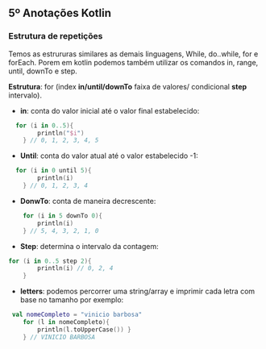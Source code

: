 ## 5º Anotações Kotlin

### Estrutura de repetições

Temos as estrururas similares as demais linguagens, While, do..while, for e forEach. Porem em kotlin podemos também utilizar os comandos in, range, until, downTo e step.

 **Estrutura**: for (index **in/until/downTo** faixa de valores/ condicional **step** intervalo).

- **in**: conta do valor inicial até o valor final estabelecido:

~~~kotlin
  for (i in 0..5){
        println("$i")
    } // 0, 1, 2, 3, 4, 5
~~~

- **Until**: conta do valor atual até o valor estabelecido -1:

~~~kotlin
  for (i in 0 until 5){
        println(i)
    } // 0, 1, 2, 3, 4
~~~

- **DonwTo**: conta de maneira decrescente:

~~~kotlin
    for (i in 5 downTo 0){
        println(i)
    } // 5, 4, 3, 2, 1, 0 
~~~

- **Step**: determina o intervalo da contagem:

~~~kotlin 
for (i in 0..5 step 2){
        println(i) // 0, 2, 4
    } 
~~~

- **letters**: podemos percorrer uma string/array e imprimir cada letra com base no tamanho por exemplo:

~~~kotlin 
 val nomeCompleto = "vinicio barbosa"
    for (l in nomeCompleto){
        println(l.toUpperCase()) }
    } // VINICIO BARBOSA    
~~~
